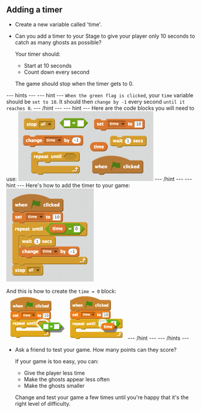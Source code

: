 ## Adding a timer

+ Create a new variable called 'time'.

+ Can you add a timer to your Stage to give your player only 10 seconds to catch as many ghosts as possible?

	 Your timer should:

	+ Start at 10 seconds
	+ Count down every second
	
	The game should stop when the timer gets to 0.

--- hints ---
--- hint ---
`When the green flag is clicked`, your `time` variable should be `set to 10`. It should then `change by -1` every second `until it reaches 0`.
--- /hint ---
--- hint ---
Here are the code blocks you will need to use:
![screenshot](images/ghost-timer-blocks.png)
--- /hint ---
--- hint ---
Here's how to add the timer to your game:
![screenshot](images/ghost-timer-code.png)

And this is how to create the `time = 0` block:
![screenshot](images/ghost-timer-help.png)
--- /hint ---
--- /hints ---

+ Ask a friend to test your game. How many points can they score?
	
	If your game is too easy, you can:

	+ Give the player less time
	+ Make the ghosts appear less often
	+ Make the ghosts smaller

	Change and test your game a few times until you're happy that it's the right level of difficulty.
